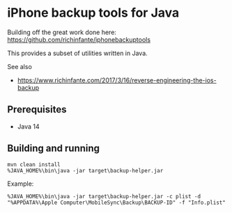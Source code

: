 # iPhone backup tools for Java

Building off the great work done here: https://github.com/richinfante/iphonebackuptools

This provides a subset of utilities written in Java.

See also
- https://www.richinfante.com/2017/3/16/reverse-engineering-the-ios-backup

## Prerequisites

- Java 14

## Building and running

```
mvn clean install
%JAVA_HOME%\bin\java -jar target\backup-helper.jar
```

Example:
```
%JAVA_HOME%\bin\java -jar target\backup-helper.jar -c plist -d "%APPDATA%\Apple Computer\MobileSync\Backup\BACKUP-ID" -f "Info.plist"
```

